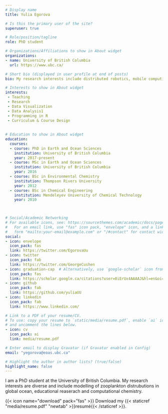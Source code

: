 ```yaml
---
# Display name
title: Yulia Egorova

# Is this the primary user of the site?
superuser: true

# Role/position/tagline
role: PhD student

# Organizations/Affiliations to show in About widget
organizations:
- name: University of British Columbia
  url: https://www.ubc.ca/

# Short bio (displayed in user profile at end of posts)
bio: My research interests include distributed robotics, mobile computing and programmable matter.

# Interests to show in About widget
interests:
 - Teaching
 - Research
 - Data Visualization 
 - Data Analysis1
 - Programming in R
 - Curriculum & Course Design
 
 
# Education to show in About widget
education:
  courses:
  - course: PhD in Earth and Ocean Sciences
    institution: University of British Columbia 
    year: 2017-present
  - course: MSc in Earth and Ocean Sciences
    institution: University of British Columbia 
    year: 2016
  - course: BSc in Environmental Chemistry
    institution: Thompson Rivers University
    year: 2012
  - course: BSc in Chemical Engineering   
    institution: Mendeleyev University of Chemical Technology
    year: 2010


 
# Social/Academic Networking
# For available icons, see: https://sourcethemes.com/academic/docs/page-builder/#icons
#   For an email link, use "fas" icon pack, "envelope" icon, and a link in the
#   form "mailto:your-email@example.com" or "/#contact" for contact widget.
social:
- icon: envelope
  icon_pack: fas
  link: https://twitter.com/EgorovaUu
- icon: twitter
  icon_pack: fab
  link: https://twitter.com/GeorgeCushen
- icon: graduation-cap  # Alternatively, use `google-scholar` icon from `ai` icon pack
  icon_pack: fas
  link: https://scholar.google.ca/citations?user=0iErUx4AAAAJ&hl=en&oi=ao
- icon: github
  icon_pack: fab
  link: https://github.com/yuliaUU
- icon: linkedin
  icon_pack: fab
  link: https://www.linkedin.com/

# Link to a PDF of your resume/CV.
# To use: copy your resume to `static/media/resume.pdf`, enable `ai` icons in `params.toml`, 
# and uncomment the lines below.
- icon: cv
  icon_pack: ai
  link: media/resume.pdf

# Enter email to display Gravatar (if Gravatar enabled in Config)
email: "yegorova@eoas.ubc.ca"

# Highlight the author in author lists? (true/false)
highlight_name: false
---
```


I am a PhD student at the University of British Columbia. My research interests are diverse and include modelling of zooplankton distrubutions in global ocean, educational reaserach and computational chemistry. 


{{< icon name="download" pack="fas" >}} Download my {{< staticref "media/resume.pdf" "newtab" >}}resumé{{< /staticref >}}.
